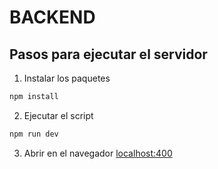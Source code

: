 # BACKEND

## Pasos para ejecutar el servidor

1. Instalar los paquetes

```bash
npm install
```
2. Ejecutar el script
```bash
npm run dev
```
3. Abrir en el navegador [localhost:400](http://localhost:4000)

